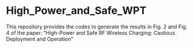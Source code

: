 # High_Power_and_Safe_WPT
This repository provides the codes to generate the results in Fig. 2 and Fig. 4 of the paper: "High-Power and Safe RF Wireless Charging: Cautious Deployment and Operation"
